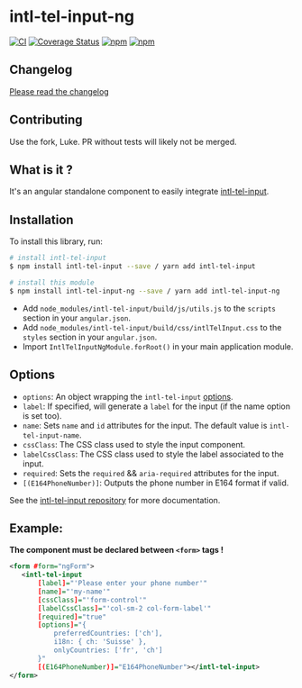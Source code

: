 # intl-tel-input-ng

[![CI](https://github.com/mpalourdio/ng-http-loader/actions/workflows/main.yml/badge.svg)](https://github.com/mpalourdio/ng-http-loader/actions/workflows/main.yml)
[![Coverage Status](https://coveralls.io/repos/github/mpalourdio/intl-tel-input-ng/badge.svg?branch=master)](https://coveralls.io/github/mpalourdio/intl-tel-input-ng?branch=master)
[![npm](https://img.shields.io/npm/v/intl-tel-input-ng.svg)](https://www.npmjs.com/package/intl-tel-input-ng)
[![npm](https://img.shields.io/npm/dm/intl-tel-input-ng.svg)](https://www.npmjs.com/package/intl-tel-input-ng)

## Changelog

[Please read the changelog](CHANGELOG.md)

## Contributing

Use the fork, Luke. PR without tests will likely not be merged.

## What is it ?

It's an angular standalone component to easily integrate [intl-tel-input](https://github.com/jackocnr/intl-tel-input).

## Installation

To install this library, run:

```bash
# install intl-tel-input
$ npm install intl-tel-input --save / yarn add intl-tel-input

# install this module
$ npm install intl-tel-input-ng --save / yarn add intl-tel-input-ng
```

- Add `node_modules/intl-tel-input/build/js/utils.js` to the `scripts` section in your `angular.json`.  
- Add `node_modules/intl-tel-input/build/css/intlTelInput.css` to the `styles` section in your `angular.json`.
- Import ``IntlTelInputNgModule.forRoot()`` in your main application module.

## Options
 - `options`: An object wrapping the `intl-tel-input` [options](https://github.com/jackocnr/intl-tel-input#options).
 - `label`: If specified, will generate a `label` for the input (if the name option is set too).
 - `name`: Sets `name` and `id` attributes for the input. The default value is `intl-tel-input-name`.
 - `cssClass`: The CSS class used to style the input component.
 - `labelCssClass`: The CSS class used to style the label associated to the input.
 - `required`: Sets the `required` && `aria-required` attributes for the input.
 - `[(E164PhoneNumber)]`: Outputs the phone number in E164 format if valid.

See the [intl-tel-input repository](https://github.com/jackocnr/intl-tel-input) for more documentation.

## Example:
**The component must be declared between `<form>` tags !**
 
 ```xml
<form #form="ngForm">
    <intl-tel-input
        [label]="'Please enter your phone number'"
        [name]="'my-name'"
        [cssClass]="'form-control'"
        [labelCssClass]="'col-sm-2 col-form-label'"
        [required]="true"
        [options]="{
            preferredCountries: ['ch'],
            i18n: { ch: 'Suisse' },
            onlyCountries: ['fr', 'ch']
        }"
        [(E164PhoneNumber)]="E164PhoneNumber"></intl-tel-input>
</form>     
```
